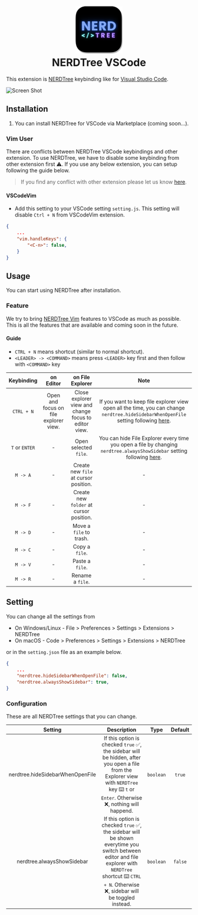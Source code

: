 <h1 align="center"><img src="https://raw.githubusercontent.com/61130061/NERDTree/master/docs/icon.png" height="128"><br>NERDTree VSCode</h1>

This extension is [NERDTree](https://github.com/preservim/nerdtree) keybinding like for [Visual Studio Code](https://code.visualstudio.com).

![Screen Shot](https://github.com/61130061/NERDTree/blob/master/docs/screen-rec.gif?raw=true)

## Installation

1. You can install NERDTree for VSCode via Marketplace (coming soon...).

### Vim User

There are conflicts between NERDTree VSCode keybindings and other extension.
To use NERDTree, we have to disable some keybinding from other extension first ⚠️.
If you use any below extension, you can setup following the guide below.

 > If you find any conflict with other extension please let us know [here](https://github.com/61130061/NERDTree/issues).

#### VSCodeVim
- Add this setting to your VSCode setting `setting.js`. 
This setting will disable `Ctrl + N` from VSCodeVim extension.

```json
{
	...
	"vim.handleKeys": {
		"<C-n>": false,
	}
}
```


## Usage

You can start using NERDTree after installation.

### Feature 

We try to bring [NERDTree Vim](https://github.com/preservim/nerdtree) features to VSCode as much as possible.
This is all the features that are available and coming soon in the future.

#### Guide
- `CTRL + N` means shortcut (similar to normal shortcut).
- `<LEADER> -> <COMMAND>` means press `<LEADER>` key first and then follow with `<COMMAND>` key

| **Keybinding** | **on Editor** | **on File Explorer** | Note |
|:---:|:---:|:---:|:---:|
| `CTRL + N` | Open and focus on file explorer view. | Close explorer view and change focus to editor view. | If you want to keep file explorer view open all the time, you can change `nerdtree.hideSidebarWhenOpenFile` setting following [here](#configuration). |
| `T` or `ENTER` | - | Open selected `file`. | You can hide File Explorer every time you open a file by changing `nerdtree.alwaysShowSidebar` setting following [here](#configuration). |
| `M -> A` | - | Create new `file` at cursor position. | - |
| `M -> F` | - | Create new `folder` at cursor position. | - |
| `M -> D` | - | Move a `file` to trash. | - |
| `M -> C` | - | Copy a `file`. | - |
| `M -> V` | - | Paste a `file`. | - |
| `M -> R` | - | Rename a `file`. | - |


## Setting

You can change all the settings from 

- On Windows/Linux - File > Preferences > Settings > Extensions > NERDTree
- On macOS - Code > Preferences > Settings > Extensions > NERDTree

or in the `setting.json` file as an example below.

```json
{
	...
	"nerdtree.hideSidebarWhenOpenFile": false,
	"nerdtree.alwaysShowSidebar": true,
}
```

### Configuration

These are all NERDTree settings that you can change.

| **Setting** | **Description** | **Type** | **Default** |
|:---:|:---:|:---:|:---:|
| nerdtree.hideSidebarWhenOpenFile | If this option is checked `true` ✅, the sidebar will be hidden, after you open a file from the Explorer view with `NERDTree` key ⌨️ `t` or `Enter`. Otherwise ❌, nothing will happend. | `boolean` | `true` |
| nerdtree.alwaysShowSidebar | If this option is checked `true` ✅, the sidebar will be shown everytime you switch between editor and file explorer with `NERDTree` shortcut ⌨️ `CTRL + N`. Otherwise ❌, sidebar will be toggled instead.  | `boolean` | `false` |